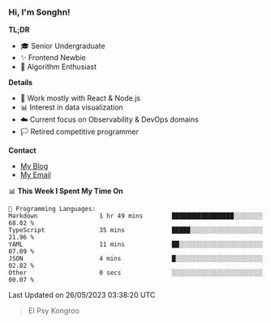 ### Hi, I'm Songhn!

**TL;DR**

- 🎓 Senior Undergraduate
- ✨ Frontend Newbie
- 🎈 Algorithm Enthusiast

**Details**

- 🎯 Work mostly with React & Node.js
- 📊 Interest in data visualization
- ☁️ Current focus on Observability & DevOps domains
- 🏳️ Retired competitive programmer

**Contact**
- [My Blog](https://blog.songhn.com)
- [My Email](mailto:songhn233@gmail.com)

<!--START_SECTION:waka-->
📊 **This Week I Spent My Time On** 

```text
💬 Programming Languages: 
Markdown                 1 hr 49 mins        █████████████████░░░░░░░░   68.02 % 
TypeScript               35 mins             █████░░░░░░░░░░░░░░░░░░░░   21.96 % 
YAML                     11 mins             ██░░░░░░░░░░░░░░░░░░░░░░░   07.09 % 
JSON                     4 mins              █░░░░░░░░░░░░░░░░░░░░░░░░   02.82 % 
Other                    0 secs              ░░░░░░░░░░░░░░░░░░░░░░░░░   00.07 % 
```


 Last Updated on 26/05/2023 03:38:20 UTC
<!--END_SECTION:waka-->

> El Psy Kongroo
